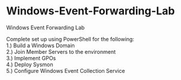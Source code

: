 # Windows-Event-Forwarding-Lab
Windows Event Forwarding Lab

Complete set up using PowerShell for the following:  
  1.) Build a Windows Domain  
  2.) Join Member Servers to the environment  
  3.) Implement GPOs  
  4.) Deploy Sysmon  
  5.) Configure Windows Event Collection Service  
